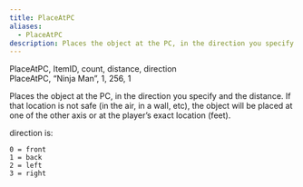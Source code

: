 ```yaml
---
title: PlaceAtPC
aliases:
  - PlaceAtPC
description: Places the object at the PC, in the direction you specify and the distance.
---
```

PlaceAtPC, ItemID, count, distance, direction  
PlaceAtPC, “Ninja Man”, 1, 256, 1  

Places the object at the PC, in the direction you specify and the distance. If that location is not safe (in the air, in a wall, etc), the object will be placed at one of the other axis or at the player’s exact location (feet).

direction is:

`0 = front`  
`1 = back`  
`2 = left`  
`3 = right`  

